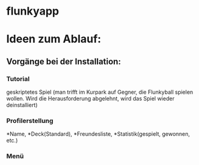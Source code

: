 # flunkyapp

# Ideen zum Ablauf:
## Vorgänge bei der Installation:
### Tutorial
geskriptetes Spiel (man trifft im Kurpark auf Gegner, die Flunkyball spielen wollen. Wird die Herausforderung abgelehnt, wird das Spiel wieder deinstalliert)
### Profilerstellung
*Name, *Deck(Standard), *Freundesliste, *Statistik(gespielt, gewonnen, etc.)
### Menü
